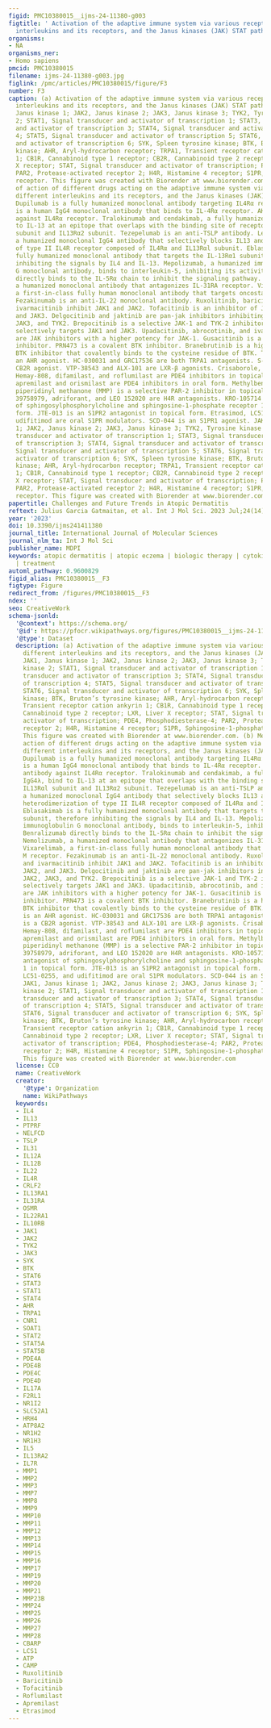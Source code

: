 ```yaml
---
figid: PMC10380015__ijms-24-11380-g003
figtitle: ' Activation of the adaptive immune system via various receptors, different
  interleukins and its receptors, and the Janus kinases (JAK) STAT pathway'
organisms:
- NA
organisms_ner:
- Homo sapiens
pmcid: PMC10380015
filename: ijms-24-11380-g003.jpg
figlink: /pmc/articles/PMC10380015/figure/F3
number: F3
caption: (a) Activation of the adaptive immune system via various receptors, different
  interleukins and its receptors, and the Janus kinases (JAK) STAT pathway. JAK1,
  Janus kinase 1; JAK2, Janus kinase 2; JAK3, Janus kinase 3; TYK2, Tyrosine kinase
  2; STAT1, Signal transducer and activator of transcription 1; STAT3, Signal transducer
  and activator of transcription 3; STAT4, Signal transducer and activator of transcription
  4; STAT5, Signal transducer and activator of transcription 5; STAT6, Signal transducer
  and activator of transcription 6; SYK, Spleen tyrosine kinase; BTK, Bruton’s tyrosine
  kinase; AHR, Aryl-hydrocarbon receptor; TRPA1, Transient receptor cation ankyrin
  1; CB1R, Cannabinoid type 1 receptor; CB2R, Cannabinoid type 2 receptor; LXR, Liver
  X receptor; STAT, Signal transducer and activator of transcription; PDE4, Phosphodiesterase-4;
  PAR2, Protease-activated receptor 2; H4R, Histamine 4 receptor; S1PR, Sphingosine-1-phosphate
  receptor. This figure was created with Biorender at www.biorender.com. (b) Mechanism
  of action of different drugs acting on the adaptive immune system via various receptors,
  different interleukins and its receptors, and the Janus kinases (JAK) STAT pathway.
  Dupilumab is a fully humanized monoclonal antibody targeting IL4Rα receptor. CBP201
  is a human IgG4 monoclonal antibody that binds to IL-4Rα receptor. AK120 is an antibody
  against IL4Rα receptor. Tralokinumab and cendakimab, a fully humanized IgG4λ, bind
  to IL-13 at an epitope that overlaps with the binding site of receptors IL13Rαl
  subunit and IL13Rα2 subunit. Tezepelumab is an anti-TSLP antibody. Lebrikizumab,
  a humanized monoclonal IgG4 antibody that selectively blocks IL13 and prevents heterodimerization
  of type II IL4R receptor composed of IL4Rα and IL13Rαl subunit. Eblasakimab is a
  fully humanized monoclonal antibody that targets the IL-13Rα1 subunit, therefore
  inhibiting the signals by IL4 and IL-13. Mepolizumab, a humanized immunoglobulin
  G monoclonal antibody, binds to interleukin-5, inhibiting its activity. Benralizumab
  directly binds to the IL-5Rα chain to inhibit the signaling pathway. Nemolizumab,
  a humanized monoclonal antibody that antagonizes IL-31RA receptor. Vixarelimab,
  a first-in-class fully human monoclonal antibody that targets oncostatin M receptor.
  Fezakinumab is an anti-IL-22 monoclonal antibody. Ruxolitinib, baricitinib, and
  ivarmacitinib inhibit JAK1 and JAK2. Tofacitinib is an inhibitor of JAK1, JAK2,
  and JAK3. Delgocitinib and jaktinib are pan-jak inhibitors inhibiting JAK1, JAK2,
  JAK3, and TYK2. Brepocitinib is a selective JAK-1 and TYK-2 inhibitor. Ifidacitinib
  selectively targets JAK1 and JAK3. Upadacitinib, abrocotinib, and ivarmacitinib
  are JAK inhibitors with a higher potency for JAK-1. Gusacitinib is a dual JAK-SYK
  inhibitor. PRN473 is a covalent BTK inhibitor. Branebrutinib is a highly selective
  BTK inhibitor that covalently binds to the cysteine residue of BTK. Tapinarof is
  an AHR agonist. HC-030031 and GRC17536 are both TRPA1 antagonists. S-777469 is a
  CB2R agonist. VTP-38543 and ALX-101 are LXR-β agonists. Crisaborole, PF-07038124,
  Hemay-808, difamilast, and roflumilast are PDE4 inhibitors in topical forms, while
  apremilast and orismilast are PDE4 inhibitors in oral form. Methylbenzyl methylbenzimidazole
  piperidinyl methanone (MMP) is a selective PAR-2 inhibitor in topical form. JNJ
  39758979, adriforant, and LEO 152020 are H4R antagonists. KRO-105714 is a dual antagonist
  of sphingosylphosphorylcholine and sphingosine-1-phosphate receptor 1 in topical
  form. JTE-013 is an S1PR2 antagonist in topical form. Etrasimod, LC51-0255, and
  udifitimod are oral S1PR modulators. SCD-044 is an S1PR1 agonist. JAK1, Janus kinase
  1; JAK2, Janus kinase 2; JAK3, Janus kinase 3; TYK2, Tyrosine kinase 2; STAT1, Signal
  transducer and activator of transcription 1; STAT3, Signal transducer and activator
  of transcription 3; STAT4, Signal transducer and activator of transcription 4; STAT5,
  Signal transducer and activator of transcription 5; STAT6, Signal transducer and
  activator of transcription 6; SYK, Spleen tyrosine kinase; BTK, Bruton’s tyrosine
  kinase; AHR, Aryl-hydrocarbon receptor; TRPA1, Transient receptor cation ankyrin
  1; CB1R, Cannabinoid type 1 receptor; CB2R, Cannabinoid type 2 receptor; LXR, Liver
  X receptor; STAT, Signal transducer and activator of transcription; PDE4, Phosphodiesterase-4;
  PAR2, Protease-activated receptor 2; H4R, Histamine 4 receptor; S1PR, Sphingosine-1-phosphate
  receptor. This figure was created with Biorender at www.biorender.com
papertitle: Challenges and Future Trends in Atopic Dermatitis
reftext: Julius Garcia Gatmaitan, et al. Int J Mol Sci. 2023 Jul;24(14).
year: '2023'
doi: 10.3390/ijms241411380
journal_title: International Journal of Molecular Sciences
journal_nlm_ta: Int J Mol Sci
publisher_name: MDPI
keywords: atopic dermatitis | atopic eczema | biologic therapy | cytokine signaling
  | treatment
automl_pathway: 0.9600829
figid_alias: PMC10380015__F3
figtype: Figure
redirect_from: /figures/PMC10380015__F3
ndex: ''
seo: CreativeWork
schema-jsonld:
  '@context': https://schema.org/
  '@id': https://pfocr.wikipathways.org/figures/PMC10380015__ijms-24-11380-g003.html
  '@type': Dataset
  description: (a) Activation of the adaptive immune system via various receptors,
    different interleukins and its receptors, and the Janus kinases (JAK) STAT pathway.
    JAK1, Janus kinase 1; JAK2, Janus kinase 2; JAK3, Janus kinase 3; TYK2, Tyrosine
    kinase 2; STAT1, Signal transducer and activator of transcription 1; STAT3, Signal
    transducer and activator of transcription 3; STAT4, Signal transducer and activator
    of transcription 4; STAT5, Signal transducer and activator of transcription 5;
    STAT6, Signal transducer and activator of transcription 6; SYK, Spleen tyrosine
    kinase; BTK, Bruton’s tyrosine kinase; AHR, Aryl-hydrocarbon receptor; TRPA1,
    Transient receptor cation ankyrin 1; CB1R, Cannabinoid type 1 receptor; CB2R,
    Cannabinoid type 2 receptor; LXR, Liver X receptor; STAT, Signal transducer and
    activator of transcription; PDE4, Phosphodiesterase-4; PAR2, Protease-activated
    receptor 2; H4R, Histamine 4 receptor; S1PR, Sphingosine-1-phosphate receptor.
    This figure was created with Biorender at www.biorender.com. (b) Mechanism of
    action of different drugs acting on the adaptive immune system via various receptors,
    different interleukins and its receptors, and the Janus kinases (JAK) STAT pathway.
    Dupilumab is a fully humanized monoclonal antibody targeting IL4Rα receptor. CBP201
    is a human IgG4 monoclonal antibody that binds to IL-4Rα receptor. AK120 is an
    antibody against IL4Rα receptor. Tralokinumab and cendakimab, a fully humanized
    IgG4λ, bind to IL-13 at an epitope that overlaps with the binding site of receptors
    IL13Rαl subunit and IL13Rα2 subunit. Tezepelumab is an anti-TSLP antibody. Lebrikizumab,
    a humanized monoclonal IgG4 antibody that selectively blocks IL13 and prevents
    heterodimerization of type II IL4R receptor composed of IL4Rα and IL13Rαl subunit.
    Eblasakimab is a fully humanized monoclonal antibody that targets the IL-13Rα1
    subunit, therefore inhibiting the signals by IL4 and IL-13. Mepolizumab, a humanized
    immunoglobulin G monoclonal antibody, binds to interleukin-5, inhibiting its activity.
    Benralizumab directly binds to the IL-5Rα chain to inhibit the signaling pathway.
    Nemolizumab, a humanized monoclonal antibody that antagonizes IL-31RA receptor.
    Vixarelimab, a first-in-class fully human monoclonal antibody that targets oncostatin
    M receptor. Fezakinumab is an anti-IL-22 monoclonal antibody. Ruxolitinib, baricitinib,
    and ivarmacitinib inhibit JAK1 and JAK2. Tofacitinib is an inhibitor of JAK1,
    JAK2, and JAK3. Delgocitinib and jaktinib are pan-jak inhibitors inhibiting JAK1,
    JAK2, JAK3, and TYK2. Brepocitinib is a selective JAK-1 and TYK-2 inhibitor. Ifidacitinib
    selectively targets JAK1 and JAK3. Upadacitinib, abrocotinib, and ivarmacitinib
    are JAK inhibitors with a higher potency for JAK-1. Gusacitinib is a dual JAK-SYK
    inhibitor. PRN473 is a covalent BTK inhibitor. Branebrutinib is a highly selective
    BTK inhibitor that covalently binds to the cysteine residue of BTK. Tapinarof
    is an AHR agonist. HC-030031 and GRC17536 are both TRPA1 antagonists. S-777469
    is a CB2R agonist. VTP-38543 and ALX-101 are LXR-β agonists. Crisaborole, PF-07038124,
    Hemay-808, difamilast, and roflumilast are PDE4 inhibitors in topical forms, while
    apremilast and orismilast are PDE4 inhibitors in oral form. Methylbenzyl methylbenzimidazole
    piperidinyl methanone (MMP) is a selective PAR-2 inhibitor in topical form. JNJ
    39758979, adriforant, and LEO 152020 are H4R antagonists. KRO-105714 is a dual
    antagonist of sphingosylphosphorylcholine and sphingosine-1-phosphate receptor
    1 in topical form. JTE-013 is an S1PR2 antagonist in topical form. Etrasimod,
    LC51-0255, and udifitimod are oral S1PR modulators. SCD-044 is an S1PR1 agonist.
    JAK1, Janus kinase 1; JAK2, Janus kinase 2; JAK3, Janus kinase 3; TYK2, Tyrosine
    kinase 2; STAT1, Signal transducer and activator of transcription 1; STAT3, Signal
    transducer and activator of transcription 3; STAT4, Signal transducer and activator
    of transcription 4; STAT5, Signal transducer and activator of transcription 5;
    STAT6, Signal transducer and activator of transcription 6; SYK, Spleen tyrosine
    kinase; BTK, Bruton’s tyrosine kinase; AHR, Aryl-hydrocarbon receptor; TRPA1,
    Transient receptor cation ankyrin 1; CB1R, Cannabinoid type 1 receptor; CB2R,
    Cannabinoid type 2 receptor; LXR, Liver X receptor; STAT, Signal transducer and
    activator of transcription; PDE4, Phosphodiesterase-4; PAR2, Protease-activated
    receptor 2; H4R, Histamine 4 receptor; S1PR, Sphingosine-1-phosphate receptor.
    This figure was created with Biorender at www.biorender.com
  license: CC0
  name: CreativeWork
  creator:
    '@type': Organization
    name: WikiPathways
  keywords:
  - IL4
  - IL13
  - PTPRF
  - NELFCD
  - TSLP
  - IL31
  - IL12A
  - IL12B
  - IL22
  - IL4R
  - CRLF2
  - IL13RA1
  - IL31RA
  - OSMR
  - IL22RA1
  - IL10RB
  - JAK1
  - JAK2
  - TYK2
  - JAK3
  - SYK
  - BTK
  - STAT6
  - STAT3
  - STAT1
  - STAT4
  - AHR
  - TRPA1
  - CNR1
  - SOAT1
  - STAT2
  - STAT5A
  - STAT5B
  - PDE4A
  - PDE4B
  - PDE4C
  - PDE4D
  - IL17A
  - F2RL1
  - NR1I2
  - SLC52A1
  - HRH4
  - ATP8A2
  - NR1H2
  - NR1H3
  - IL5
  - IL13RA2
  - IL7R
  - MMP1
  - MMP2
  - MMP3
  - MMP7
  - MMP8
  - MMP9
  - MMP10
  - MMP11
  - MMP12
  - MMP13
  - MMP14
  - MMP15
  - MMP16
  - MMP17
  - MMP19
  - MMP20
  - MMP21
  - MMP23B
  - MMP24
  - MMP25
  - MMP26
  - MMP27
  - MMP28
  - CBARP
  - LCS1
  - ATP
  - CAMP
  - Ruxolitinib
  - Baricitinib
  - Tofacitinib
  - Roflumilast
  - Apremilast
  - Etrasimod
---
```


